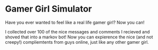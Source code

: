 # Gamer Girl Simulator 
Have you ever wanted to feel like a real life gamer girl?
Now you can!

I collected over 100 of the nice messages and comments I recieved and shoved that into a markov bot! 
Now you can expierence the nice (and not creepy!) compliemtents from guys online, just like any other gamer girl.
